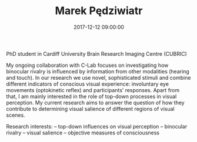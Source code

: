 ﻿---
layout: post
title:  "Marek Pędziwiatr"
name: Marek
surname: Pędziwiatr
date:   2017-12-12 09:00:00
categories: people
image-file: /images/people/mpedziwiatr.jpg
category: colab
mail: marek.pedziwiatr@student.uj.edu.pl
website: 
twitter:
researchgate: 
---

PhD student in Cardiff University Brain Research Imaging Centre (CUBRIC)

My ongoing collaboration with C-Lab focuses on investigating how binocular rivalry is influenced by information from other modalities (hearing and touch). In our research we use novel, sophisticated stimuli and combine different indicators of conscious visual experience: involuntary eye movements (optokinetic reflex) and participants’ responses. Apart from that, I am mainly interested in the role of top-down processes in visual perception. My current research aims to answer the question of how they contribute to determining visual salience of different regions of visual scenes.

Research interests:
– top-down influences on visual perception
– binocular rivalry
– visual salience
– objective measures of consciousness
